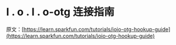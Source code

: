 # I . o . I . o-otg 连接指南

原文：[https://learn.sparkfun.com/tutorials/ioio-otg-hookup-guide](https://learn.sparkfun.com/tutorials/ioio-otg-hookup-guide)